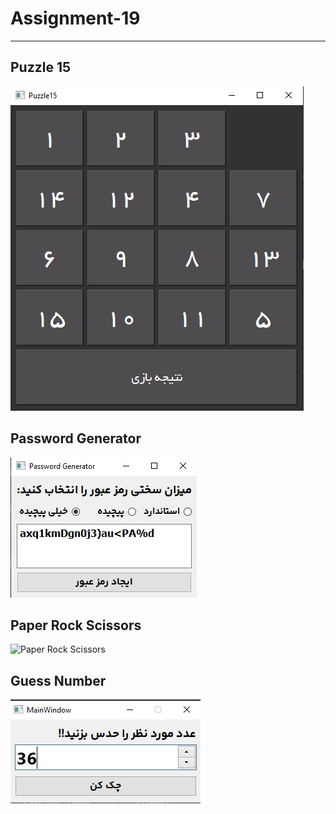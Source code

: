 # Assignment-19
---
## Puzzle 15
![puzzle15](puzzle15/puzzle15.PNG)

## Password Generator
![Password Generator](password_generator/passwordgenerator.PNG)

## Paper Rock Scissors
![Paper Rock Scissors](paper_rock_scissors/paper_rock_scissors.PNG)

## Guess Number
![Guess Number](guess_number/guess.PNG)